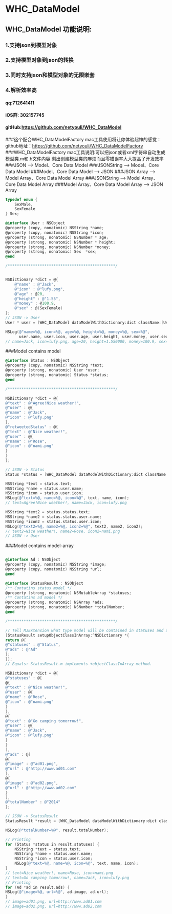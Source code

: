 # WHC_DataModel
## WHC_DataModel 功能说明:
### 1.支持json到模型对象
### 2.支持模型对象到json的转换
### 3.同时支持json和模型对象的无限嵌套
### 4.解析效率高

#### qq:712641411
####  iOS群: 302157745
#### gitHub:https://github.com/netyouli/WHC_DataModel


###这个配合WHC_DataModelFactory mac工具使用将让你体验超神的感觉：github地址：https://github.com/netyouli/WHC_DataModelFactory
###WHC_DataModelFactory mac工具说明:可以把json或者xml字符串自动生成模型类.m和.h文件内容
剩出创建模型类的麻烦而且零错误率大大提高了开发效率
###JSON --> Model、Core Data Model
###JSONString --> Model、Core Data Model
###Model、Core Data Model --> JSON
###JSON Array --> Model Array、Core Data Model Array
###JSONString --> Model Array、Core Data Model Array
###Model Array、Core Data Model Array --> JSON Array

```Objective-C
typedef enum {
    SexMale,
    SexFemale
} Sex;

@interface User : NSObject
@property (copy, nonatomic) NSString *name;
@property (copy, nonatomic) NSString *icon;
@property (strong, nonatomic) NSNumber * age;
@property (strong, nonatomic) NSNumber * height;
@property (strong, nonatomic) NSNumber *money;
@property (strong, nonatomic) Sex  *sex;
@end

/***********************************************/


NSDictionary *dict = @{
    @"name" : @"Jack",
    @"icon" : @"lufy.png",
    @"age" : @20,
    @"height" : @"1.55",
    @"money" : @100.9,
    @"sex" : @(SexFemale)
};
// JSON -> User
User * user = [WHC_DataModel dataModelWithDictionary:dict className:[User class]];

NSLog(@"name=%@, icon=%@, age=%@, height=%@, money=%@, sex=%@",
      user.name, user.icon, user.age, user.height, user.money, user.sex);
// name=Jack, icon=lufy.png, age=20, height=1.550000, money=100.9, sex=1

```


###Model contains model

```Objective-C
@interface Status : NSObject
@property (copy, nonatomic) NSString *text;
@property (strong, nonatomic) User *user;
@property (strong, nonatomic) Status *status;
@end

/***********************************************/

NSDictionary *dict = @{
@"text" : @"Agree!Nice weather!",
@"user" : @{
@"name" : @"Jack",
@"icon" : @"lufy.png"
},
@"retweetedStatus" : @{
@"text" : @"Nice weather!",
@"user" : @{
@"name" : @"Rose",
@"icon" : @"nami.png"
}
}
};

// JSON -> Status
Status *status = [WHC_DataModel dataModelWithDictionary:dict className:[Status class]];

NSString *text = status.text;
NSString *name = status.user.name;
NSString *icon = status.user.icon;
NSLog(@"text=%@, name=%@, icon=%@", text, name, icon);
// text=Agree!Nice weather!, name=Jack, icon=lufy.png

NSString *text2 = status.status.text;
NSString *name2 = status.status.user.name;
NSString *icon2 = status.status.user.icon;
NSLog(@"text2=%@, name2=%@, icon2=%@", text2, name2, icon2);
// text2=Nice weather!, name2=Rose, icon2=nami.png
// JSON -> User

```
###Model contains model-array

```Objective-C

@interface Ad : NSObject
@property (copy, nonatomic) NSString *image;
@property (copy, nonatomic) NSString *url;
@end

@interface StatusResult : NSObject
/** Contatins status model */
@property (strong, nonatomic) NSMutableArray *statuses;
/** Contatins ad model */
@property (strong, nonatomic) NSArray *ads;
@property (strong, nonatomic) NSNumber *totalNumber;
@end

/***********************************************/

// Tell MJExtension what type model will be contained in statuses and ads.
[StatusResult setupObjectClassInArray:^NSDictionary *{
return @{
@"statuses" : @"Status",
@"ads" : @"Ad"
};
}];
// Equals: StatusResult.m implements +objectClassInArray method.

NSDictionary *dict = @{
@"statuses" : @[
@{
@"text" : @"Nice weather!",
@"user" : @{
@"name" : @"Rose",
@"icon" : @"nami.png"
}
},
@{
@"text" : @"Go camping tomorrow!",
@"user" : @{
@"name" : @"Jack",
@"icon" : @"lufy.png"
}
}
],
@"ads" : @[
@{
@"image" : @"ad01.png",
@"url" : @"http://www.ad01.com"
},
@{
@"image" : @"ad02.png",
@"url" : @"http://www.ad02.com"
}
],
@"totalNumber" : @"2014"
};

// JSON -> StatusResult
StatusResult *result = [WHC_DataModel dataModelWithDictionary:dict className:[StatusResult class]];

NSLog(@"totalNumber=%@", result.totalNumber);

// Printing
for (Status *status in result.statuses) {
    NSString *text = status.text;
    NSString *name = status.user.name;
    NSString *icon = status.user.icon;
    NSLog(@"text=%@, name=%@, icon=%@", text, name, icon);
}
// text=Nice weather!, name=Rose, icon=nami.png
// text=Go camping tomorrow!, name=Jack, icon=lufy.png
// Printing
for (Ad *ad in result.ads) {
NSLog(@"image=%@, url=%@", ad.image, ad.url);
}
// image=ad01.png, url=http://www.ad01.com
// image=ad02.png, url=http://www.ad02.com
```
